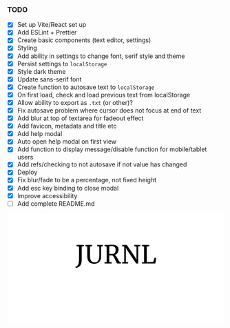 ### TODO

- [x] Set up Vite/React set up
- [x] Add ESLint + Prettier
- [x] Create basic components (text editor, settings)
- [x] Styling
- [x] Add ability in settings to change font, serif style and theme
- [x] Persist settings to `localStorage`
- [x] Style dark theme
- [x] Update sans-serif font
- [x] Create function to autosave text to `localStorage`
- [x] On first load, check and load previous text from localStorage
- [x] Allow ability to export as `.txt` (or other)?
- [x] Fix autosave problem where cursor does not focus at end of text
- [x] Add blur at top of textarea for fadeout effect
- [x] Add favicon, metadata and title etc
- [x] Add help modal
- [x] Auto open help modal on first view
- [x] Add function to display message/disable function for mobile/tablet users
- [x] Add refs/checking to not autosave if not value has changed
- [x] Deploy
- [x] Fix blur/fade to be a percentage, not fixed height
- [x] Add esc key binding to close modal
- [x] Improve accessibility
- [ ] Add complete README.md

![JURNL](/public/og.png 'JURNL Header')
